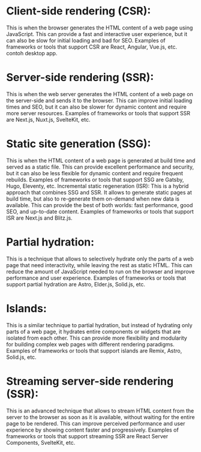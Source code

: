 # Client-side rendering (CSR):

This is when the browser generates the HTML content of a web page using JavaScript. This can provide a fast and interactive user experience, but it can also be slow for initial loading and bad for SEO. Examples of frameworks or tools that support CSR are React, Angular, Vue.js, etc. contoh desktop app.

# Server-side rendering (SSR):

This is when the web server generates the HTML content of a web page on the server-side and sends it to the browser. This can improve initial loading times and SEO, but it can also be slower for dynamic content and require more server resources. Examples of frameworks or tools that support SSR are Next.js, Nuxt.js, SvelteKit, etc.

# Static site generation (SSG):

This is when the HTML content of a web page is generated at build time and served as a static file. This can provide excellent performance and security, but it can also be less flexible for dynamic content and require frequent rebuilds. Examples of frameworks or tools that support SSG are Gatsby, Hugo, Eleventy, etc.
Incremental static regeneration (ISR): This is a hybrid approach that combines SSG and SSR. It allows to generate static pages at build time, but also to re-generate them on-demand when new data is available. This can provide the best of both worlds: fast performance, good SEO, and up-to-date content. Examples of frameworks or tools that support ISR are Next.js and Blitz.js.

# Partial hydration:

This is a technique that allows to selectively hydrate only the parts of a web page that need interactivity, while leaving the rest as static HTML. This can reduce the amount of JavaScript needed to run on the browser and improve performance and user experience. Examples of frameworks or tools that support partial hydration are Astro, Elder.js, Solid.js, etc.

# Islands:

This is a similar technique to partial hydration, but instead of hydrating only parts of a web page, it hydrates entire components or widgets that are isolated from each other. This can provide more flexibility and modularity for building complex web pages with different rendering paradigms. Examples of frameworks or tools that support islands are Remix, Astro, Solid.js, etc.

# Streaming server-side rendering (SSR):

This is an advanced technique that allows to stream HTML content from the server to the browser as soon as it is available, without waiting for the entire page to be rendered. This can improve perceived performance and user experience by showing content faster and progressively. Examples of frameworks or tools that support streaming SSR are React Server Components, SvelteKit, etc.
